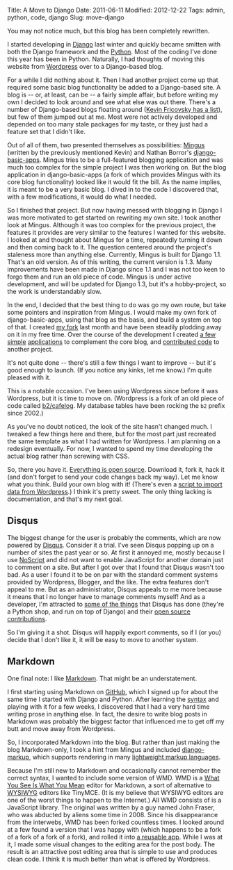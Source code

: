Title: A Move to Django
Date: 2011-06-11
Modified: 2012-12-22
Tags: admin, python, code, django
Slug: move-django

You may not notice much, but this blog has been completely rewritten.

I started developing in [Django](http://djangoproject.com) last winter and quickly became smitten with both the Django framework and the [Python](http://python.org). Most of the coding I've done this year has been in Python. Naturally, I had thoughts of moving this website from [Wordpress](http://wordpress.org) over to a Django-based blog.

For a while I did nothing about it. Then I had another project come up that required some basic blog functionality be added to a Django-based site. A blog is -- or, at least, can be -- a fairly simple affair, but before writing my own I decided to look around and see what else was out there. There's a number of Django-based blogs floating around ([Kevin Fricovsky has a list](http://blog.montylounge.com/2010/02/10/eleven-django-blog-engines-you-should-know/)), but few of them jumped out at me. Most were not actively developed and depended on too many stale packages for my taste, or they just had a feature set that I didn't like.

Out of all of them, two presented themselves as possibilities: [Mingus](https://github.com/montylounge/django-mingus) (written by the previously mentioned Kevin) and Nathan Borror's [django-basic-apps](https://github.com/nathanborror/django-basic-apps). Mingus tries to be a full-featured blogging application and was much too complex for the simple project I was then working on. But the blog application in django-basic-apps (a fork of which provides Mingus with its core blog functionality) looked like it would fit the bill. As the name implies, it is meant to be a very basic blog. I dived in to the code I discovered that, with a few modifications, it would do what I needed.

So I finished that project. But now having messed with blogging in Django I was more motivated to get started on rewriting my own site. I took another look at Mingus. Although it was too complex for the previous project, the features it provides are very similar to the features I wanted for this website. I looked at and thought about Mingus for a time, repeatedly turning it down and then coming back to it. The question centered around the project's staleness more than anything else. Currently, Mingus is built for Django 1.1. That's an old version. As of this writing, the current version is 1.3. Many improvements have been made in Django since 1.1 and I was not too keen to forgo them and run an old piece of code. Mingus is under active development, and will be updated for Django 1.3, but it's a hobby-project, so the work is understandably slow.

In the end, I decided that the best thing to do was go my own route, but take some pointers and inspiration from Mingus. I would make my own fork of django-basic-apps, using that blog as the basis, and build a system on top of that. I created [my fork](https://github.com/pigmonkey/django-vellum) last month and have been steadily plodding away on it in my free time. Over the course of the development I created [a few](https://github.com/pigmonkey/django-wmd) [simple](https://github.com/pigmonkey/django-badgr) [applications](https://github.com/pigmonkey/django-twat) to complement the core blog, and [contributed code](https://github.com/bartTC/django-markup/commit/13654d7159a7c8b82f1fc3e5bd222441448b3f47) to another project.

It's not quite done -- there's still a few things I want to improve -- but it's good enough to launch. (If you notice any kinks, let me know.) I'm quite pleased with it.

This is a notable occasion. I've been using Wordpress since before it was Wordpress, but it is time to move on. (Wordpress is a fork of an old piece of code called [b2/cafelog](http://cafelog.com/). My database tables have been rocking the `b2` prefix since 2002.)

As you've no doubt noticed, the look of the site hasn't changed much. I tweaked a few things here and there, but for the most part just recreated the same template as what I had written for Wordpress. I am planning on a redesign eventually. For now, I wanted to spend my time developing the actual blog rather than screwing with CSS.

So, there you have it. [Everything is open source](https://github.com/pigmonkey/django-vellum). Download it, fork it, hack it (and don't forget to send your code changes back my way). Let me know what you think. Build your own blog with it! (There's even a [script to import data from Wordpress](https://github.com/pigmonkey/django-vellum/blob/master/vellum/management/commands/wordpress_import.py).) I think it's pretty sweet. The only thing lacking is documentation, and that's my next goal.


Disqus
---------

The biggest change for the user is probably the comments, which are now powered by [Disqus](http://disqus.com/). Consider it a trial. I've seen Disqus popping up on a number of sites the past year or so. At first it annoyed me, mostly because I use [NoScript](http://noscript.net/) and did not want to enable JavaScript for another domain just to comment on a site. But after I got over that I found that Disqus wasn't too bad. As a user I found it to be on par with the standard comment systems provided by Wordpress, Blogger, and the like. The extra features don't appeal to me. But as an administrator, Disqus appeals to me more because it means that I no longer have to manage comments myself! And as a developer, I'm attracted to [some of the things](http://blog.disqus.com/post/3879996850/scaling-disqus-at-pycon-2011) that Disqus has done (they're a Python shop, and run on top of Django) and their [open source contributions](https://github.com/disqus).

So I'm giving it a shot. Disqus will happily export comments, so if I (or you) decide that I don't like it, it will be easy to move to another system.


Markdown
--------------

One final note: I like [Markdown](http://daringfireball.net/projects/markdown/). That might be an understatement.

I first starting using Markdown on [GitHub](https://github.com), which I signed up for about the same time I started with Django and Python. After learning the [syntax](http://daringfireball.net/projects/markdown/syntax) and playing with it for a few weeks, I discovered that I had a very hard time writing prose in anything else. In fact, the desire to write blog posts in Markdown was probably the biggest factor that influenced me to get off my butt and move away from Wordpress.

So, I incorporated Markdown into the blog. But rather than just making the blog Markdown-only, I took a hint from Mingus and included [django-markup](https://github.com/bartTC/django-markup), which supports rendering in many [lightweight markup languages](https://secure.wikimedia.org/wikipedia/en/wiki/Lightweight_markup_language).

Because I'm still new to Markdown and occasionally cannot remember the correct syntax, I wanted to include some version of WMD. WMD is a [What You See Is What You Mean](https://secure.wikimedia.org/wikipedia/en/wiki/WYSIWYM) editor for Markdown, a sort of alternative to [WYSIWYG](https://secure.wikimedia.org/wikipedia/en/wiki/WYSIWYG) editors like TinyMCE. (It is my believe that WYSIWYG editors are one of the worst things to happen to the Internet.) All WMD consists of is a JavaScript library. The original was written by a guy named John Fraser, who was abducted by aliens some time in 2008. Since his disappearance from the interwebs, WMD has been forked countless times. I looked around at a few found a version that I was happy with (which happens to be a fork of a fork of a fork of a fork), and rolled it into [a reusable app](https://github.com/pigmonkey/django-wmd). While I was at it, I made some visual changes to the editing area for the post body. The result is an attractive post editing area that is simple to use and produces clean code. I think it is much better than what is offered by Wordpress.
